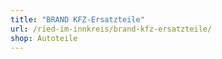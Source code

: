 ```yaml
---
title: "BRAND KFZ-Ersatzteile"
url: /ried-im-innkreis/brand-kfz-ersatzteile/
shop: Autoteile
---
```

